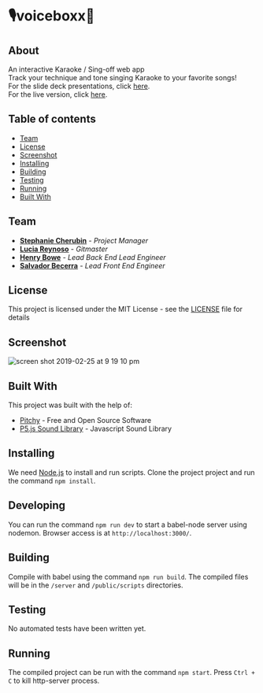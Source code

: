 # 🎙voiceboxx🎤

## About
An interactive Karaoke / Sing-off web app<br>
Track your technique and tone singing Karaoke to your favorite songs!<br>
For the slide deck presentations, click [here](https://www.canva.com/design/DADSxpu1SzQ/share?role=VIEWER&token=JYmzTAAVtrAiKBtfjMQISg&utm_content=DADSxpu1SzQ&utm_campaign=designshare&utm_medium=link&utm_source=sharebutton).<br>
For the live version, click [here](http://voiceboxx.herokuapp.com).


## Table of contents
* [Team](#team)
* [License](#license)
* [Screenshot](#screenshot)
* [Installing](#installing)
* [Building](#building)
* [Testing](#testing)
* [Running](#running)
* [Built With](#built-with)

## Team
* **[Stephanie Cherubin](https://github.com/StephanieCherubin)** - *Project Manager*
* **[Lucia Reynoso](https://github.com/lvreynoso)** - *Gitmaster*
* **[Henry Bowe](https://github.com/hleejr)** - *Lead Back End Lead Engineer*
* **[Salvador Becerra](https://github.com/salvadb23)** - *Lead Front End Engineer*

## License
This project is licensed under the MIT License - see the [LICENSE](https://github.com/lvreynoso/voiceboxx/blob/master/LICENSE) file for details

## Screenshot
![screen shot 2019-02-25 at 9 19 10 pm](https://user-images.githubusercontent.com/26418542/53393610-aed77200-3951-11e9-936b-964a890a8fec.png)

## Built With
This project was built with the help of: 
* [Pitchy](https://github.com/ianprime0509/pitchy) - Free and Open Source Software
* [P5.js Sound Library](https://p5js.org/reference/#/libraries/p5.sound) - Javascript Sound Library

## Installing
We need [Node.js](https://nodejs.org) to install and run scripts.
Clone the project project and run the command `npm install`.

## Developing
You can run the command `npm run dev` to start a babel-node server using nodemon. Browser access is at `http://localhost:3000/`.

## Building
Compile with babel using the command `npm run build`. The compiled files will be in
the `/server` and `/public/scripts` directories.

## Testing
No automated tests have been written yet.

## Running
The compiled project can be run with the command `npm start`. Press `Ctrl + C` to kill http-server process.


